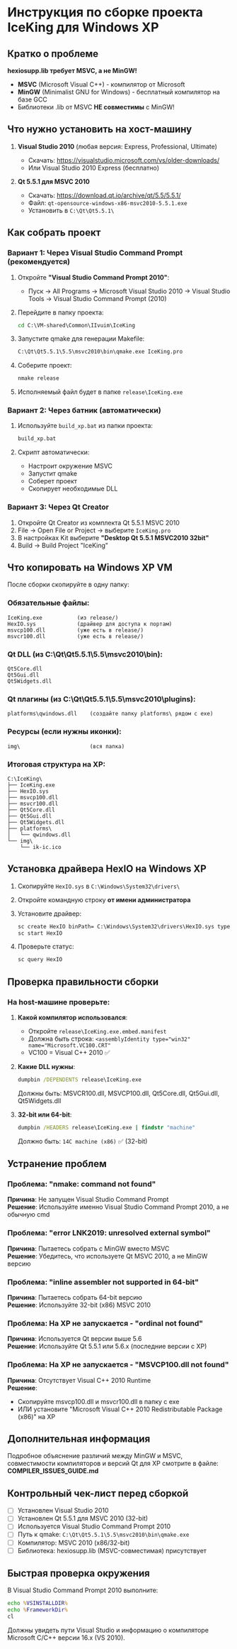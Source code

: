 # Инструкция по сборке проекта IceKing для Windows XP

## Кратко о проблеме

**hexiosupp.lib требует MSVC, а не MinGW!**

- **MSVC** (Microsoft Visual C++) - компилятор от Microsoft
- **MinGW** (Minimalist GNU for Windows) - бесплатный компилятор на базе GCC
- Библиотеки .lib от MSVC **НЕ совместимы** с MinGW!

## Что нужно установить на хост-машину

1. **Visual Studio 2010** (любая версия: Express, Professional, Ultimate)
   - Скачать: https://visualstudio.microsoft.com/vs/older-downloads/
   - Или Visual Studio 2010 Express (бесплатно)

2. **Qt 5.5.1 для MSVC 2010**
   - Скачать: https://download.qt.io/archive/qt/5.5/5.5.1/
   - Файл: `qt-opensource-windows-x86-msvc2010-5.5.1.exe`
   - Установить в `C:\Qt\Qt5.5.1\`

## Как собрать проект

### Вариант 1: Через Visual Studio Command Prompt (рекомендуется)

1. Откройте **"Visual Studio Command Prompt 2010"**:
   - Пуск → All Programs → Microsoft Visual Studio 2010 → Visual Studio Tools → Visual Studio Command Prompt (2010)

2. Перейдите в папку проекта:
   ```cmd
   cd C:\VM-shared\Common\IIvuim\IceKing
   ```

3. Запустите qmake для генерации Makefile:
   ```cmd
   C:\Qt\Qt5.5.1\5.5\msvc2010\bin\qmake.exe IceKing.pro
   ```

4. Соберите проект:
   ```cmd
   nmake release
   ```

5. Исполняемый файл будет в папке `release\IceKing.exe`

### Вариант 2: Через батник (автоматически)

1. Используйте `build_xp.bat` из папки проекта:
   ```cmd
   build_xp.bat
   ```

2. Скрипт автоматически:
   - Настроит окружение MSVC
   - Запустит qmake
   - Соберет проект
   - Скопирует необходимые DLL

### Вариант 3: Через Qt Creator

1. Откройте Qt Creator из комплекта Qt 5.5.1 MSVC 2010
2. File → Open File or Project → выберите `IceKing.pro`
3. В настройках Kit выберите **"Desktop Qt 5.5.1 MSVC2010 32bit"**
4. Build → Build Project "IceKing"

## Что копировать на Windows XP VM

После сборки скопируйте в одну папку:

### Обязательные файлы:
```
IceKing.exe           (из release/)
HexIO.sys             (драйвер для доступа к портам)
msvcp100.dll          (уже есть в release/)
msvcr100.dll          (уже есть в release/)
```

### Qt DLL (из C:\Qt\Qt5.5.1\5.5\msvc2010\bin\):
```
Qt5Core.dll
Qt5Gui.dll
Qt5Widgets.dll
```

### Qt плагины (из C:\Qt\Qt5.5.1\5.5\msvc2010\plugins\):
```
platforms\qwindows.dll    (создайте папку platforms\ рядом с exe)
```

### Ресурсы (если нужны иконки):
```
img\                      (вся папка)
```

### Итоговая структура на XP:
```
C:\IceKing\
├── IceKing.exe
├── HexIO.sys
├── msvcp100.dll
├── msvcr100.dll
├── Qt5Core.dll
├── Qt5Gui.dll
├── Qt5Widgets.dll
├── platforms\
│   └── qwindows.dll
└── img\
    └── ik-ic.ico
```

## Установка драйвера HexIO на Windows XP

1. Скопируйте `HexIO.sys` в `C:\Windows\System32\drivers\`

2. Откройте командную строку **от имени администратора**

3. Установите драйвер:
   ```cmd
   sc create HexIO binPath= C:\Windows\System32\drivers\HexIO.sys type= kernel start= demand
   sc start HexIO
   ```

4. Проверьте статус:
   ```cmd
   sc query HexIO
   ```

## Проверка правильности сборки

### На host-машине проверьте:

1. **Какой компилятор использовался**:
   - Откройте `release\IceKing.exe.embed.manifest`
   - Должна быть строка: `<assemblyIdentity type="win32" name="Microsoft.VC100.CRT"`
   - VC100 = Visual C++ 2010 ✅

2. **Какие DLL нужны**:
   ```cmd
   dumpbin /DEPENDENTS release\IceKing.exe
   ```
   Должны быть: MSVCR100.dll, MSVCP100.dll, Qt5Core.dll, Qt5Gui.dll, Qt5Widgets.dll

3. **32-bit или 64-bit**:
   ```cmd
   dumpbin /HEADERS release\IceKing.exe | findstr "machine"
   ```
   Должно быть: `14C machine (x86)` ✅ (32-bit)

## Устранение проблем

### Проблема: "nmake: command not found"
**Причина**: Не запущен Visual Studio Command Prompt  
**Решение**: Используйте именно Visual Studio Command Prompt 2010, а не обычную cmd

### Проблема: "error LNK2019: unresolved external symbol"
**Причина**: Пытаетесь собрать с MinGW вместо MSVC  
**Решение**: Убедитесь, что используете Qt MSVC 2010, а не MinGW версию

### Проблема: "inline assembler not supported in 64-bit"
**Причина**: Пытаетесь собрать 64-bit версию  
**Решение**: Используйте 32-bit (x86) MSVC 2010

### Проблема: На XP не запускается - "ordinal not found"
**Причина**: Используется Qt версии выше 5.6  
**Решение**: Используйте Qt 5.5.1 или 5.6.x (последние версии с XP)

### Проблема: На XP не запускается - "MSVCP100.dll not found"
**Причина**: Отсутствует Visual C++ 2010 Runtime  
**Решение**: 
- Скопируйте msvcp100.dll и msvcr100.dll в папку с exe
- ИЛИ установите "Microsoft Visual C++ 2010 Redistributable Package (x86)" на XP

## Дополнительная информация

Подробное объяснение различий между MinGW и MSVC, совместимости компиляторов и версий Qt для XP смотрите в файле: **COMPILER_ISSUES_GUIDE.md**

## Контрольный чек-лист перед сборкой

- [ ] Установлен Visual Studio 2010
- [ ] Установлен Qt 5.5.1 для MSVC 2010 (32-bit)
- [ ] Используется Visual Studio Command Prompt 2010
- [ ] Путь к qmake: `C:\Qt\Qt5.5.1\5.5\msvc2010\bin\qmake.exe`
- [ ] Компилятор: MSVC 2010 (x86/32-bit)
- [ ] Библиотека: hexiosupp.lib (MSVC-совместимая) присутствует

## Быстрая проверка окружения

В Visual Studio Command Prompt 2010 выполните:
```cmd
echo %VSINSTALLDIR%
echo %FrameworkDir%
cl
```

Должны увидеть пути Visual Studio и информацию о компиляторе Microsoft C/C++ версии 16.x (VS 2010).
